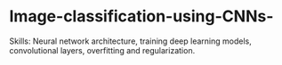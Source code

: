 # Image-classification-using-CNNs-
Skills: Neural network architecture, training deep learning models, convolutional layers, overfitting and regularization.
